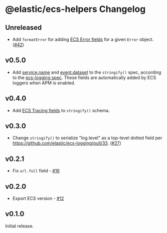 # @elastic/ecs-helpers Changelog

## Unreleased

- Add `formatError` for adding [ECS Error fields](https://www.elastic.co/guide/en/ecs/current/ecs-error.html)
  for a given `Error` object.
  ([#42](https://github.com/elastic/ecs-logging-js/pull/42))

## v0.5.0

- Add [service.name](https://www.elastic.co/guide/en/ecs/current/ecs-service.html#field-service-name)
  and [event.dataset](https://www.elastic.co/guide/en/ecs/current/ecs-event.html#field-event-dataset)
  to the `stringify()` spec, according to the
  [ecs-logging spec](https://github.com/elastic/ecs-logging/blob/7fc00daf3da87e749b0053c592eca61a38afc6ce/spec/spec.json#L62-L87).
  These fields are automatically added by ECS loggers when APM is enabled.

## v0.4.0

- Add [ECS Tracing fields](https://www.elastic.co/guide/en/ecs/current/ecs-tracing.html)
  to `stringify()` schema.

## v0.3.0

- Change `stringify()` to serialize "log.level" as a top-level dotted field
  per <https://github.com/elastic/ecs-logging/pull/33>.
  ([#27](https://github.com/elastic/ecs-logging-js/pull/27))

## v0.2.1

- Fix `url.full` field - [#16](https://github.com/elastic/ecs-logging-js/pull/16)

## v0.2.0

- Export ECS version - [#12](https://github.com/elastic/ecs-logging-js/pull/12)

## v0.1.0

Initial release.
